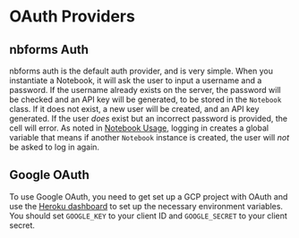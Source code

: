 # OAuth Providers

## nbforms Auth

nbforms auth is the default auth provider, and is very simple. When you instantiate a Notebook, it will ask the user to input a username and a password. If the username already exists on the server, the password will be checked and an API key will be generated, to be stored in the `Notebook` class. If it does not exist, a new user will be created, and an API key generated. If the user _does_ exist but an incorrect password is provided, the cell will error. As noted in [Notebook Usage](notebook_usage.md), logging in creates a global variable that means if another `Notebook` instance is created, the user will _not_ be asked to log in again.

## Google OAuth

To use Google OAuth, you need to get set up a GCP project with OAuth and use the [Heroku dashboard](https://devcenter.heroku.com/articles/config-vars#using-the-heroku-dashboard) to set up the necessary environment variables. You should set `GOOGLE_KEY` to your client ID and `GOOGLE_SECRET` to your client secret.
